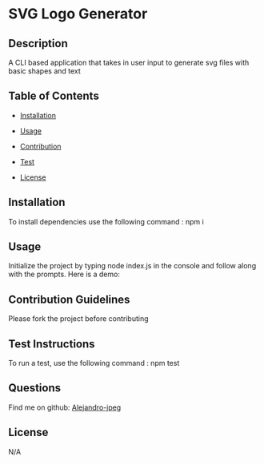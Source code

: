 # SVG Logo Generator

## Description

A CLI based application that takes in user input to generate svg files with basic shapes and text

## Table of Contents

- [Installation](#installation)

- [Usage](#usage)

- [Contribution](#contribution-guidelines)

- [Test](#test-instructions)

- [License](#license)

## Installation

To install dependencies use the following command : npm i

## Usage

Initialize the project by typing node index.js in the console and follow along with the prompts.
Here is a demo:



## Contribution Guidelines

Please fork the project before contributing

## Test Instructions

To run a test, use the following command : npm test

## Questions

Find me on github: [Alejandro-jpeg](https://github.com/Alejandro-jpeg)

## License

N/A